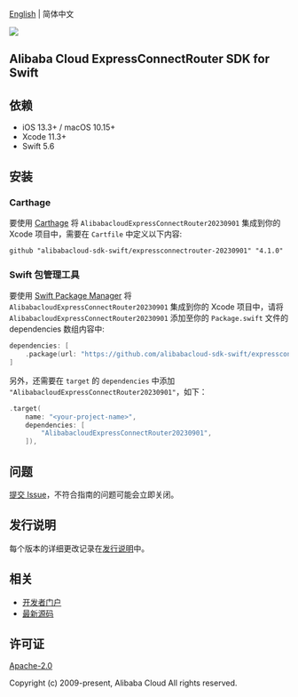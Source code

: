 [English](README.md) | 简体中文

![](https://aliyunsdk-pages.alicdn.com/icons/AlibabaCloud.svg)

## Alibaba Cloud ExpressConnectRouter SDK for Swift

## 依赖

- iOS 13.3+ / macOS 10.15+
- Xcode 11.3+
- Swift 5.6

## 安装

### Carthage

要使用 [Carthage](https://github.com/Carthage/Carthage) 将 `AlibabacloudExpressConnectRouter20230901` 集成到你的 Xcode 项目中，需要在 `Cartfile` 中定义以下内容:

```ogdl
github "alibabacloud-sdk-swift/expressconnectrouter-20230901" "4.1.0"
```

### Swift 包管理工具

要使用 [Swift Package Manager](https://swift.org/package-manager/) 将 `AlibabacloudExpressConnectRouter20230901` 集成到你的 Xcode 项目中，请将 `AlibabacloudExpressConnectRouter20230901` 添加至你的 `Package.swift` 文件的 dependencies 数组内容中:

```swift
dependencies: [
    .package(url: "https://github.com/alibabacloud-sdk-swift/expressconnectrouter-20230901.git", from: "4.1.0")
]
```

另外，还需要在 `target` 的 `dependencies` 中添加 `"AlibabacloudExpressConnectRouter20230901"`，如下：

```swift
.target(
    name: "<your-project-name>",
    dependencies: [
        "AlibabacloudExpressConnectRouter20230901",
    ]),
```

## 问题

[提交 Issue](https://github.com/alibabacloud-sdk-swift/expressconnectrouter-20230901/issues/new)，不符合指南的问题可能会立即关闭。

## 发行说明

每个版本的详细更改记录在[发行说明](./ChangeLog.txt)中。

## 相关

* [开发者门户](https://next.api.aliyun.com/home)
* [最新源码](https://github.com/alibabacloud-sdk-swift/expressconnectrouter-20230901)

## 许可证

[Apache-2.0](http://www.apache.org/licenses/LICENSE-2.0)

Copyright (c) 2009-present, Alibaba Cloud All rights reserved.
